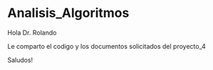 # Analisis_Algoritmos
Hola Dr. Rolando

Le comparto el codigo y los documentos solicitados del proyecto_4

Saludos!

